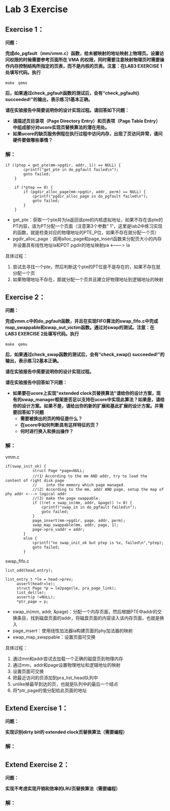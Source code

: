 # Lab 3 Exercise

## Exercise 1：

**问题：**

**完成do_pgfault（mm/vmm.c）函数，给未被映射的地址映射上物理页。设置访问权限的时候需要参考页面所在 VMA 的权限，同时需要注意映射物理页时需要操作内存控制结构所指定的页表，而不是内核的页表。注意：在LAB3 EXERCISE 1处填写代码。执行**

```
make　qemu
```

**后，如果通过check_pgfault函数的测试后，会有“check_pgfault() succeeded!”的输出，表示练习1基本正确。**

**请在实验报告中简要说明你的设计实现过程。请回答如下问题：**

- **请描述页目录项（Page Directory Entry）和页表项（Page Table Entry）中组成部分对ucore实现页替换算法的潜在用处。**
- **如果ucore的缺页服务例程在执行过程中访问内存，出现了页访问异常，请问硬件要做哪些事情？**

### 解：

```
if ((ptep = get_pte(mm->pgdir, addr, 1)) == NULL) {
        cprintf("get_pte in do_pgfault failed\n");
        goto failed;
    }
    
    if (*ptep == 0) {
        if (pgdir_alloc_page(mm->pgdir, addr, perm) == NULL) {
            cprintf("pgdir_alloc_page in do_pgfault failed\n");
            goto failed;
        }
    }
```

- get_pte：获取一个pte并为la返回该pte的内核虚拟地址，如果不存在该pte的PT内容，请为PT分配一个页面（注意第3个参数“ 1”，这里是lab2中练习实现的函数，就是检查对应的物理地址的PTE_P位，如果不存在就分配一个页）
- pgdir_alloc_page：调用alloc_page和page_insert函数来分配页大小的内存并设置具有线性地址la和PDT pgdir的地址映射pa <---> la

具体过程：

1. 尝试去寻找一个pte，然后判断这个pte的PT位是不是存在的，如果不存在就分配一个页
2. 如果物理地址不存在，那就分配一个页并且建立好物理地址到逻辑地址的映射

## Exercise 2：

**问题：**

**完成vmm.c中的do_pgfault函数，并且在实现FIFO算法的swap_fifo.c中完成map_swappable和swap_out_victim函数。通过对swap的测试。注意：在LAB3 EXERCISE 2处填写代码。执行**

```
make　qemu
```

**后，如果通过check_swap函数的测试后，会有“check_swap() succeeded!”的输出，表示练习2基本正确。**

**请在实验报告中简要说明你的设计实现过程。**

**请在实验报告中回答如下问题：**

- **如果要在ucore上实现"extended clock页替换算法"请给你的设计方案，现有的swap_manager框架是否足以支持在ucore中实现此算法？如果是，请给你的设计方案。如果不是，请给出你的新的扩展和基此扩展的设计方案。并需要回答如下问题**
  - **需要被换出的页的特征是什么？**
  - **在ucore中如何判断具有这样特征的页？**
  - **何时进行换入和换出操作？**

### 解：

vmm.c

```
if(swap_init_ok) {
            struct Page *page=NULL;
            //(1）According to the mm AND addr, try to load the content of right disk page
            //    into the memory which page managed.
            //(2) According to the mm, addr AND page, setup the map of phy addr <---> logical addr
            //(3) make the page swappable.
            if ((ret = swap_in(mm, addr, &page)) != 0) {
                cprintf("swap_in in do_pgfault failed\n");
                goto failed;
            }    
            page_insert(mm->pgdir, page, addr, perm);
            swap_map_swappable(mm, addr, page, 1);
            page->pra_vaddr = addr;
        }
        else {
            cprintf("no swap_init_ok but ptep is %x, failed\n",*ptep);
            goto failed;
        }
```

swap\_fifo.c

```
list_add(head,entry);

list_entry_t *le = head->prev;
     assert(head!=le);
     struct Page *p = le2page(le, pra_page_link);
     list_del(le);
     assert(p !=NULL);
     *ptr_page = p;
```

- swap\_in(mm, addr, &page)：分配一个内存页面，然后根据PTE中addr的交换条目，找到磁盘页面的addr，将磁盘页面的内容读入该内存页面，也就是换入
- page\_insert：使用线性加法器la构建页面的phy加法器的映射
- swap\_map\_swappable：设置页面可交换

具体过程：

1. 通过mm和addr尝试去加载一个正确的磁盘页到物理内存
2. 通过mm，addr和page设置物理地址和逻辑地址的映射
3. 设置页面可交换
4. 把最近访问的页添加到pra_list_head队列中
5. unlike掉最早到达的页，也就是队列中的最后一个结点
6. 将*ptr_page的值分配给此页面的地址



## Extend Exercise 1：

**问题：**

**实现识别dirty bit的 extended clock页替换算法（需要编程）**

### 解：



## Extend Exercise 2：

**问题：**

**实现不考虑实现开销和效率的LRU页替换算法（需要编程）**

### 解：


